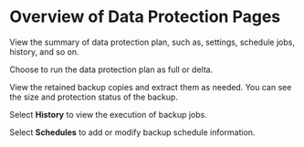 # Overview of Data Protection Pages
View the summary of data protection plan, such as, settings, schedule jobs, history, and so on.

Choose to run the data protection plan as full or delta.

View the retained backup copies and extract them as needed. You can see the size and protection status of the backup.

Select **History** to view the execution of backup jobs. 

Select **Schedules** to add or modify backup schedule information.

